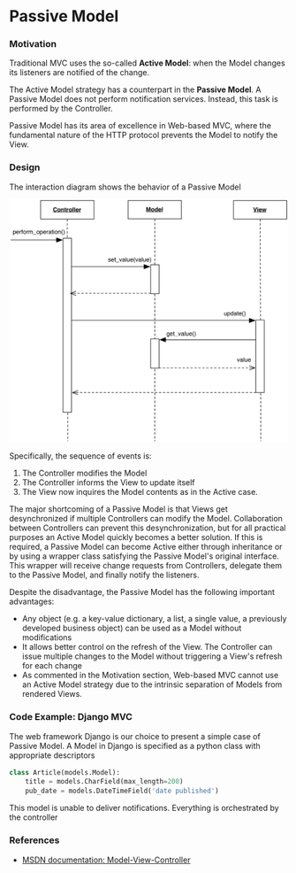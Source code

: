 # Passive Model

### Motivation

Traditional MVC uses the so-called **Active Model**: when the Model changes
its listeners are notified of the change. 

The Active Model strategy has a counterpart in the **Passive Model**. A Passive
Model does not perform notification services. Instead, this task is
performed by the Controller.

Passive Model has its area of excellence in Web-based MVC, where the
fundamental nature of the HTTP protocol prevents the Model to 
notify the View. 

### Design

The interaction diagram shows the behavior of a Passive Model

<p align="center">
    <img src="images/passive_model/passive_model.png" />
</p>

Specifically, the sequence of events is:

1. The Controller modifies the Model
2. The Controller informs the View to update itself
3. The View now inquires the Model contents as in the Active case.

The major shortcoming of a Passive Model is that Views get desynchronized
if multiple Controllers can modify the Model. Collaboration between Controllers
can prevent this desynchronization, but for all practical purposes an Active
Model quickly becomes a better solution. If this is required, a Passive Model
can become Active either through inheritance or by using a wrapper class
satisfying the Passive Model's original interface. This wrapper will receive
change requests from Controllers, delegate them to the Passive Model, and
finally notify the listeners. 

Despite the disadvantage, the Passive Model has the following important advantages: 

- Any object (e.g. a key-value dictionary, a list, a single value, a previously
  developed business object) can be used as a Model without modifications
- It allows better control on the refresh of the View. The Controller
  can issue multiple changes to the Model without triggering a View's refresh 
  for each change
- As commented in the Motivation section, Web-based MVC cannot use an 
  Active Model strategy due to the intrinsic separation of Models from 
  rendered Views.

### Code Example: Django MVC

The web framework Django is our choice to present a simple case of Passive Model.
A Model in Django is specified as a python class with appropriate descriptors

```python
class Article(models.Model):
    title = models.CharField(max_length=200)
    pub_date = models.DateTimeField('date published')
```

This model is unable to deliver notifications. Everything is orchestrated by the controller



### References

- [MSDN documentation: Model-View-Controller](https://msdn.microsoft.com/en-us/library/ff649643.aspx)
